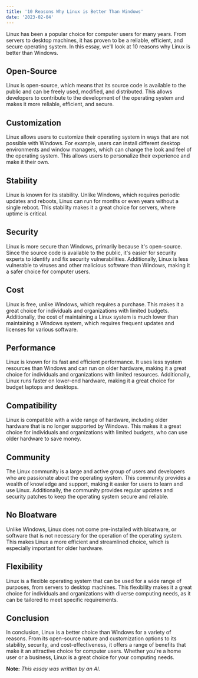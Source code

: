 ```yaml
---
title: '10 Reasons Why Linux is Better Than Windows'
date: '2023-02-04'
---
```


Linux has been a popular choice for computer users for many years. From servers to desktop machines, it has proven to be a reliable, efficient, and secure operating system. In this essay, we'll look at 10 reasons why Linux is better than Windows.

## Open-Source

Linux is open-source, which means that its source code is available to the public and can be freely used, modified, and distributed. This allows developers to contribute to the development of the operating system and makes it more reliable, efficient, and secure.

## Customization

Linux allows users to customize their operating system in ways that are not possible with Windows. For example, users can install different desktop environments and window managers, which can change the look and feel of the operating system. This allows users to personalize their experience and make it their own.

## Stability

Linux is known for its stability. Unlike Windows, which requires periodic updates and reboots, Linux can run for months or even years without a single reboot. This stability makes it a great choice for servers, where uptime is critical.

## Security

Linux is more secure than Windows, primarily because it's open-source. Since the source code is available to the public, it's easier for security experts to identify and fix security vulnerabilities. Additionally, Linux is less vulnerable to viruses and other malicious software than Windows, making it a safer choice for computer users.

## Cost

Linux is free, unlike Windows, which requires a purchase. This makes it a great choice for individuals and organizations with limited budgets. Additionally, the cost of maintaining a Linux system is much lower than maintaining a Windows system, which requires frequent updates and licenses for various software.

## Performance

Linux is known for its fast and efficient performance. It uses less system resources than Windows and can run on older hardware, making it a great choice for individuals and organizations with limited resources. Additionally, Linux runs faster on lower-end hardware, making it a great choice for budget laptops and desktops.

## Compatibility

Linux is compatible with a wide range of hardware, including older hardware that is no longer supported by Windows. This makes it a great choice for individuals and organizations with limited budgets, who can use older hardware to save money.

## Community

The Linux community is a large and active group of users and developers who are passionate about the operating system. This community provides a wealth of knowledge and support, making it easier for users to learn and use Linux. Additionally, the community provides regular updates and security patches to keep the operating system secure and reliable.

## No Bloatware

Unlike Windows, Linux does not come pre-installed with bloatware, or software that is not necessary for the operation of the operating system. This makes Linux a more efficient and streamlined choice, which is especially important for older hardware.

## Flexibility

Linux is a flexible operating system that can be used for a wide range of purposes, from servers to desktop machines. This flexibility makes it a great choice for individuals and organizations with diverse computing needs, as it can be tailored to meet specific requirements.

## Conclusion

In conclusion, Linux is a better choice than Windows for a variety of reasons. From its open-source nature and customization options to its stability, security, and cost-effectiveness, it offers a range of benefits that make it an attractive choice for computer users. Whether you're a home user or a business, Linux is a great choice for your computing needs.

**Note:** _This essay was written by an AI._
